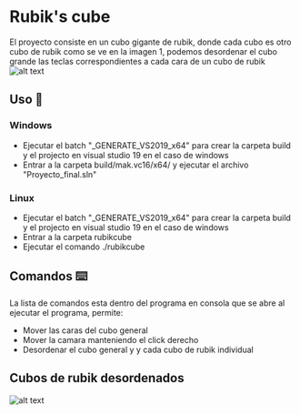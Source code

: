 # Rubik's cube
El proyecto consiste en un cubo gigante de rubik, donde cada cubo es otro cubo de rubik como se ve en la imagen 1, podemos desordenar el cubo grande las teclas correspondientes a cada cara de un cubo de rubik 
![alt text](http://url/to/screenshots/firstLook.png)

## Uso 🚀
### Windows
* Ejecutar el batch "_GENERATE_VS2019_x64" para crear la carpeta build y el projecto en visual studio 19 en el caso de windows
* Entrar a la carpeta build/mak.vc16/x64/ y ejecutar el archivo "Proyecto_final.sln"
### Linux
* Ejecutar el batch "_GENERATE_VS2019_x64" para crear la carpeta build y el projecto en visual studio 19 en el caso de windows
* Entrar a la carpeta rubikcube
* Ejecutar el comando ./rubikcube

## Comandos ⌨️
La lista de comandos esta dentro del programa en consola que se abre al ejecutar el programa, permite:
* Mover las caras del cubo general
* Mover la camara manteniendo el click derecho
* Desordenar el cubo general y y cada cubo de rubik individual

## Cubos de rubik desordenados

![alt text](http://url/to/screenshots/unsorted.png)
